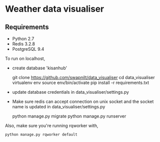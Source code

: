 # Weather data visualiser
## Requirements
*  Python 2.7
*  Redis 3.2.8
* PostgreSQL 9.4

To run on localhost, 
* create database 'kisanhub'


    git clone https://github.com/swapnilt/data_visualiser
    cd data_visualiser
    virtualenv env
    source env/bin/activate
    pip install -r requirements.txt

* update database credentials in data_visualiser/settings.py
* Make sure redis can accept connection on unix socket and the socket name is updated in data_visualiser/settings.py


    python manage.py migrate
    python manage.py runserver

Also, make sure you're running rqworker with,

    python manage.py rqworker default
    
